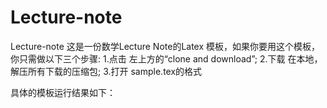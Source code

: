 # Lecture-note
Lecture-note
这是一份数学Lecture Note的Latex 模板，如果你要用这个模板，你只需做以下三个步骤:
1.点击 左上方的“clone and download”;
2.下载 在本地，解压所有下载的压缩包;
3.打开 sample.tex的格式

具体的模板运行结果如下：

